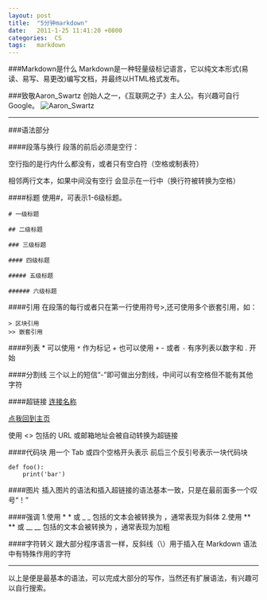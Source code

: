 ```yaml
---
layout: post
title:  "5分钟markdown"
date:   2011-1-25 11:41:20 +0800
categories:  CS 
tags:   markdown
---
```


###Markdown是什么
Markdown是一种轻量级标记语言，它以纯文本形式(易读、易写、易更改)编写文档，并最终以HTML格式发布。

###致敬Aaron_Swartz
创始人之一，《互联网之子》主人公。有兴趣可自行Google。
![Aaron_Swartz](https://github.com/younghz/Markdown/raw/master/resource/Aaron_Swartz.jpg)

-----

###语法部分

####段落与换行
段落的前后必须是空行：

空行指的是行内什么都没有，或者只有空白符（空格或制表符）

相邻两行文本，如果中间没有空行 会显示在一行中（换行符被转换为空格）


####标题
使用#，可表示1-6级标题。


	# 一级标题

	## 二级标题

	### 三级标题

	#### 四级标题

	##### 五级标题

	###### 六级标题



####引用
在段落的每行或者只在第一行使用符号>,还可使用多个嵌套引用，如：


	> 区块引用
	>> 嵌套引用


####列表
	* 可以使用 `*` 作为标记
	+ 也可以使用 `+`
	- 或者 `-`
有序列表以数字和 . 开始

####分割线
三个以上的短信“-”即可做出分割线，中间可以有空格但不能有其他字符

####超链接
	[连接名称](网址)

[点我回到主页](https://wuwayne.github.io/)

使用 <> 包括的 URL 或邮箱地址会被自动转换为超链接

####代码块
用一个 Tab 或四个空格开头表示
前后三个反引号表示一块代码块

	def foo():
		print('bar')
####图片
插入图片的语法和插入超链接的语法基本一致，只是在最前面多一个叹号“！”

####强调
1.使用 * * 或 _ _ 包括的文本会被转换为 <em></em> ，通常表现为斜体
2.使用 ** ** 或 __ __ 包括的文本会被转换为 <strong></strong>，通常表现为加粗

####字符转义
跟大部分程序语言一样，反斜线（\）用于插入在 Markdown 语法中有特殊作用的字符

----
以上是便是最基本的语法，可以完成大部分的写作，当然还有扩展语法，有兴趣可以自行搜索。

